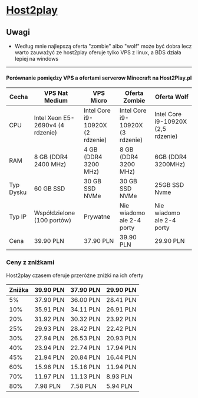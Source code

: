 # [Host2play](https://host2play.pl/)

## Uwagi

* Według mnie najlepszą oferta "zombie" albo "wolf" może być dobra lecz warto zauważyć ze host2play oferuje tylko VPS z
  linux, a BDS działa lepiej na windows

------

#### Porównanie pomiędzy VPS a ofertami serverow Minecraft na Host2Play.pl


| Cecha     | VPS Nat Medium                   | VPS Micro                        | Oferta Zombie                    | Oferta Wolf                        |
|-----------|----------------------------------|----------------------------------|----------------------------------|------------------------------------|
| CPU       | Intel Xeon E5-2690v4 (4 rdzenie) | Intel Core i9-10920X (2 rdzenie) | Intel Core i9-10920X (3 rdzenie) | Intel Core i9-10920X (2,5 rdzenie) |
| RAM       | 8 GB (DDR4 2400 MHz)             | 4 GB (DDR4 3200 MHz)             | 8 GB (DDR4 3200 MHz)             | 6GB (DDR4 3200MHz)                 |
| Typ Dysku | 60 GB SSD                        | 30 GB SSD NVMe                   | 30 GB SSD NVMe                   | 25GB SSD Nvme                      |
| Typ IP    | Współdzielone (100 portów)       | Prywatne                         | Nie wiadomo ale 2-4 porty        | Nie wiadomo ale 2-4 porty          |                             |
| Cena      | 39.90 PLN                        | 37.90 PLN                        | 39.90 PLN                        | 29.90 PLN                          |

### Ceny z zniżkami

Host2play czasem oferuje przeróżne zniżki na ich oferty

| Zniżka | 39.90 PLN | 37.90 PLN | 29.90 PLN |
|--------|-----------|-----------|-----------|
| 5%     | 37.90 PLN | 36.00 PLN | 28.41 PLN |
| 10%    | 35.91 PLN | 34.11 PLN | 26.91 PLN |
| 20%    | 31.92 PLN | 30.32 PLN | 23.92 PLN |
| 25%    | 29.93 PLN | 28.42 PLN | 22.42 PLN |
| 30%    | 27.94 PLN | 26.53 PLN | 20.93 PLN |
| 40%    | 23.94 PLN | 22.74 PLN | 17.94 PLN |
| 45%    | 21.94 PLN | 20.84 PLN | 16.44 PLN |
| 60%    | 15.96 PLN | 15.16 PLN | 11.94 PLN |
| 70%    | 11.97 PLN | 11.13 PLN | 8.93 PLN  |
| 80%    | 7.98 PLN  | 7.58 PLN  | 5.94 PLN  |


